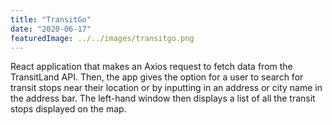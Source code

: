 ```yaml
---
title: "TransitGo"
date: "2020-06-17"
featuredImage: ../../images/transitgo.png
---
```


React application that makes an Axios request to fetch data from the TransitLand API. Then, the app gives the option for a user to search for transit stops near their location or by inputting in an address or city name in the address bar. The left-hand window then displays a list of all the transit stops displayed on the map.